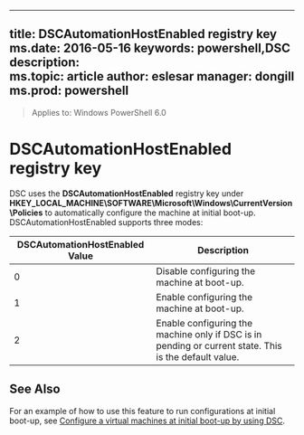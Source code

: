 
---
title:   DSCAutomationHostEnabled registry key
ms.date:  2016-05-16
keywords:  powershell,DSC
description:  
ms.topic:  article
author:  eslesar
manager:  dongill
ms.prod:  powershell
---

>Applies to: Windows PowerShell 6.0

# DSCAutomationHostEnabled registry key

DSC uses the **DSCAutomationHostEnabled** registry key under **HKEY_LOCAL_MACHINE\SOFTWARE\Microsoft\Windows\CurrentVersion\Policies** to automatically configure the machine at initial boot-up.
DSCAutomationHostEnabled supports three modes:

|  DSCAutomationHostEnabled Value  |  Description   | 
|---|---| 
0 | Disable configuring the machine at boot-up. |
1 | Enable configuring the machine at boot-up. |
2 | Enable configuring the machine only if DSC is in pending or current state. This is the default value. |

## See Also

For an example of how to use this feature to run configurations at initial boot-up, see [Configure a virtual machines at initial boot-up by using DSC](bootstrapDsc.md).


